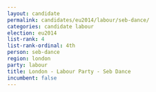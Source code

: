 ```yaml
---
layout: candidate
permalink: candidates/eu2014/labour/seb-dance/
categories: candidate labour
election: eu2014
list-rank: 4
list-rank-ordinal: 4th
person: seb-dance
region: london
party: labour
title: London - Labour Party - Seb Dance
incumbent: false
---
```

